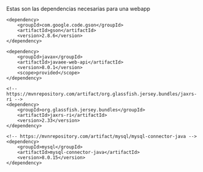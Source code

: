 Estas son las dependencias necesarias para una webapp
	
	<dependency>
	    <groupId>com.google.code.gson</groupId>
	    <artifactId>gson</artifactId>
	    <version>2.8.6</version>
	</dependency>

	<dependency>
	    <groupId>javax</groupId>
	    <artifactId>javaee-web-api</artifactId>
	    <version>8.0.1</version>
	    <scope>provided</scope>
	</dependency>
   
	<!-- https://mvnrepository.com/artifact/org.glassfish.jersey.bundles/jaxrs-ri -->
	<dependency>
	    <groupId>org.glassfish.jersey.bundles</groupId>
	    <artifactId>jaxrs-ri</artifactId>
	    <version>2.33</version>
	</dependency>
	
	<!-- https://mvnrepository.com/artifact/mysql/mysql-connector-java -->
	<dependency>
	    <groupId>mysql</groupId>
	    <artifactId>mysql-connector-java</artifactId>
	    <version>8.0.15</version>
	</dependency>
